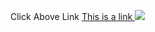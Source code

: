  <b1> Click Above Link
<a href="https://wwwsaifbhai.com">
This is a link
</a>
<img src="madina.jpgjpg">
